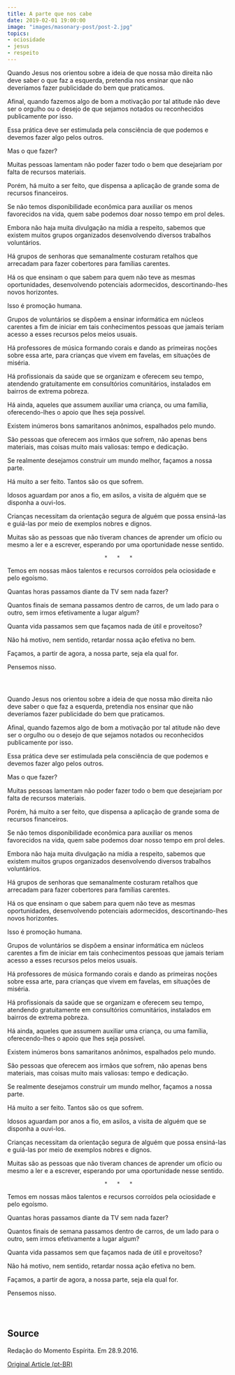 ```yaml
---
title: A parte que nos cabe
date: 2019-02-01 19:00:00
image: "images/masonary-post/post-2.jpg"
topics: 
- ociosidade
- jesus
- respeito
---
```


Quando Jesus nos orientou sobre a ideia de que nossa mão direita não deve saber
o que faz a esquerda, pretendia nos ensinar que não deveríamos fazer
publicidade do bem que praticamos.

Afinal, quando fazemos algo de bom a motivação por tal atitude não deve ser o
orgulho ou o desejo de que sejamos notados ou reconhecidos publicamente por
isso.

Essa prática deve ser estimulada pela consciência de que podemos e devemos
fazer algo pelos outros.

Mas o que fazer?

Muitas pessoas lamentam não poder fazer todo o bem que desejariam por falta de
recursos materiais.

Porém, há muito a ser feito, que dispensa a aplicação de grande soma de
recursos financeiros.

Se não temos disponibilidade econômica para auxiliar os menos favorecidos na
vida, quem sabe podemos doar nosso tempo em prol deles.

Embora não haja muita divulgação na mídia a respeito, sabemos que existem
muitos grupos organizados desenvolvendo diversos trabalhos voluntários.

Há grupos de senhoras que semanalmente costuram retalhos que arrecadam para
fazer cobertores para famílias carentes.

Há os que ensinam o que sabem para quem não teve as mesmas oportunidades,
desenvolvendo potenciais adormecidos, descortinando-lhes novos horizontes.

Isso é promoção humana.

Grupos de voluntários se dispõem a ensinar informática em núcleos carentes a
fim de iniciar em tais conhecimentos pessoas que jamais teriam acesso a esses
recursos pelos meios usuais.

Há professores de música formando corais e dando as primeiras noções sobre essa
arte, para crianças que vivem em favelas, em situações de miséria.

Há profissionais da saúde que se organizam e oferecem seu tempo, atendendo
gratuitamente em consultórios comunitários, instalados em bairros de extrema
pobreza.

Há ainda, aqueles que assumem auxiliar uma criança, ou uma família,
oferecendo-lhes o apoio que lhes seja possível.

Existem inúmeros bons samaritanos anônimos, espalhados pelo mundo.

São pessoas que oferecem aos irmãos que sofrem, não apenas bens materiais, mas
coisas muito mais valiosas: tempo e dedicação.

Se realmente desejamos construir um mundo melhor, façamos a nossa parte.

Há muito a ser feito. Tantos são os que sofrem.

Idosos aguardam por anos a fio, em asilos, a visita de alguém que se disponha a
ouvi-los.

Crianças necessitam da orientação segura de alguém que possa ensiná-las e
guiá-las por meio de exemplos nobres e dignos.

Muitas são as pessoas que não tiveram chances de aprender um ofício ou mesmo a
ler e a escrever, esperando por uma oportunidade nesse sentido.

                                   *   *   *

Temos em nossas mãos talentos e recursos corroídos pela ociosidade e pelo
egoísmo.

Quantas horas passamos diante da TV sem nada fazer?

Quantos finais de semana passamos dentro de carros, de um lado para o outro,
sem irmos efetivamente a lugar algum?

Quanta vida passamos sem que façamos nada de útil e proveitoso?

Não há motivo, nem sentido, retardar nossa ação efetiva no bem.

Façamos, a partir de agora, a nossa parte, seja ela qual for.

Pensemos nisso.

                                                                               

Quando Jesus nos orientou sobre a ideia de que nossa mão direita não deve saber
o que faz a esquerda, pretendia nos ensinar que não deveríamos fazer
publicidade do bem que praticamos.

Afinal, quando fazemos algo de bom a motivação por tal atitude não deve ser o
orgulho ou o desejo de que sejamos notados ou reconhecidos publicamente por
isso.

Essa prática deve ser estimulada pela consciência de que podemos e devemos
fazer algo pelos outros.

Mas o que fazer?

Muitas pessoas lamentam não poder fazer todo o bem que desejariam por falta de
recursos materiais.

Porém, há muito a ser feito, que dispensa a aplicação de grande soma de
recursos financeiros.

Se não temos disponibilidade econômica para auxiliar os menos favorecidos na
vida, quem sabe podemos doar nosso tempo em prol deles.

Embora não haja muita divulgação na mídia a respeito, sabemos que existem
muitos grupos organizados desenvolvendo diversos trabalhos voluntários.

Há grupos de senhoras que semanalmente costuram retalhos que arrecadam para
fazer cobertores para famílias carentes.

Há os que ensinam o que sabem para quem não teve as mesmas oportunidades,
desenvolvendo potenciais adormecidos, descortinando-lhes novos horizontes.

Isso é promoção humana.

Grupos de voluntários se dispõem a ensinar informática em núcleos carentes a
fim de iniciar em tais conhecimentos pessoas que jamais teriam acesso a esses
recursos pelos meios usuais.

Há professores de música formando corais e dando as primeiras noções sobre essa
arte, para crianças que vivem em favelas, em situações de miséria.

Há profissionais da saúde que se organizam e oferecem seu tempo, atendendo
gratuitamente em consultórios comunitários, instalados em bairros de extrema
pobreza.

Há ainda, aqueles que assumem auxiliar uma criança, ou uma família,
oferecendo-lhes o apoio que lhes seja possível.

Existem inúmeros bons samaritanos anônimos, espalhados pelo mundo.

São pessoas que oferecem aos irmãos que sofrem, não apenas bens materiais, mas
coisas muito mais valiosas: tempo e dedicação.

Se realmente desejamos construir um mundo melhor, façamos a nossa parte.

Há muito a ser feito. Tantos são os que sofrem.

Idosos aguardam por anos a fio, em asilos, a visita de alguém que se disponha a
ouvi-los.

Crianças necessitam da orientação segura de alguém que possa ensiná-las e
guiá-las por meio de exemplos nobres e dignos.

Muitas são as pessoas que não tiveram chances de aprender um ofício ou mesmo a
ler e a escrever, esperando por uma oportunidade nesse sentido.

                                   *   *   *

Temos em nossas mãos talentos e recursos corroídos pela ociosidade e pelo
egoísmo.

Quantas horas passamos diante da TV sem nada fazer?

Quantos finais de semana passamos dentro de carros, de um lado para o outro,
sem irmos efetivamente a lugar algum?

Quanta vida passamos sem que façamos nada de útil e proveitoso?

Não há motivo, nem sentido, retardar nossa ação efetiva no bem.

Façamos, a partir de agora, a nossa parte, seja ela qual for.

Pensemos nisso.

                                                                               
## Source
Redação do Momento Espírita.
Em 28.9.2016.

[Original Article (pt-BR)](http://www.momento.com.br/pt/ler_texto.php?id=1100)
